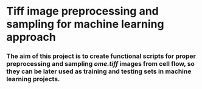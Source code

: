 # Tiff image preprocessing and sampling for machine learning approach
### The aim of this project is to create functional scripts for proper preprocessing and sampling _ome.tiff_ images from cell flow, so they can be later used as training and testing sets in machine learning projects.
